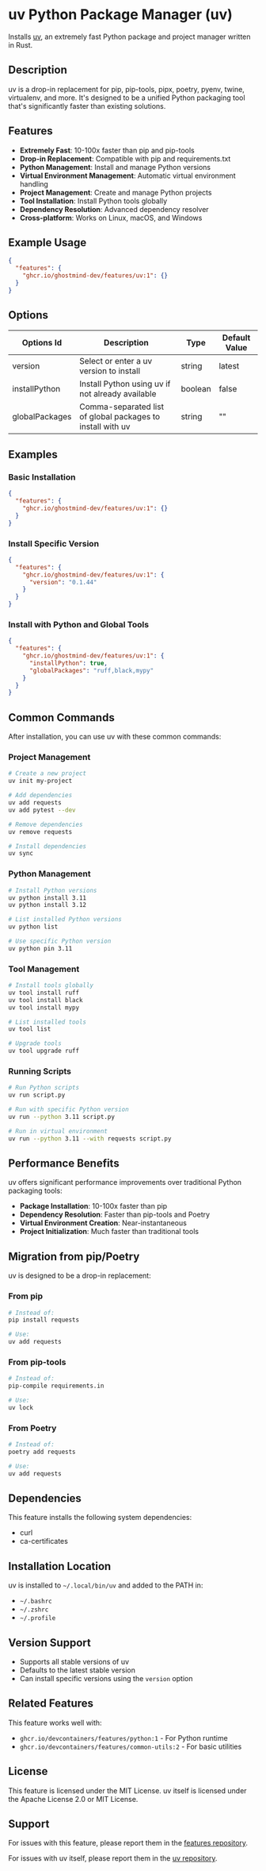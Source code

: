 # uv Python Package Manager (uv)

Installs [uv](https://docs.astral.sh/uv/), an extremely fast Python package and project manager written in Rust.

## Description

uv is a drop-in replacement for pip, pip-tools, pipx, poetry, pyenv, twine, virtualenv, and more. It's designed to be a unified Python packaging tool that's significantly faster than existing solutions.

## Features

- **Extremely Fast**: 10-100x faster than pip and pip-tools
- **Drop-in Replacement**: Compatible with pip and requirements.txt
- **Python Management**: Install and manage Python versions
- **Virtual Environment Management**: Automatic virtual environment handling
- **Project Management**: Create and manage Python projects
- **Tool Installation**: Install Python tools globally
- **Dependency Resolution**: Advanced dependency resolver
- **Cross-platform**: Works on Linux, macOS, and Windows

## Example Usage

```json
{
  "features": {
    "ghcr.io/ghostmind-dev/features/uv:1": {}
  }
}
```

## Options

| Options Id     | Description                                                | Type    | Default Value |
| -------------- | ---------------------------------------------------------- | ------- | ------------- |
| version        | Select or enter a uv version to install                    | string  | latest        |
| installPython  | Install Python using uv if not already available           | boolean | false         |
| globalPackages | Comma-separated list of global packages to install with uv | string  | ""            |

## Examples

### Basic Installation

```json
{
  "features": {
    "ghcr.io/ghostmind-dev/features/uv:1": {}
  }
}
```

### Install Specific Version

```json
{
  "features": {
    "ghcr.io/ghostmind-dev/features/uv:1": {
      "version": "0.1.44"
    }
  }
}
```

### Install with Python and Global Tools

```json
{
  "features": {
    "ghcr.io/ghostmind-dev/features/uv:1": {
      "installPython": true,
      "globalPackages": "ruff,black,mypy"
    }
  }
}
```

## Common Commands

After installation, you can use uv with these common commands:

### Project Management

```bash
# Create a new project
uv init my-project

# Add dependencies
uv add requests
uv add pytest --dev

# Remove dependencies
uv remove requests

# Install dependencies
uv sync
```

### Python Management

```bash
# Install Python versions
uv python install 3.11
uv python install 3.12

# List installed Python versions
uv python list

# Use specific Python version
uv python pin 3.11
```

### Tool Management

```bash
# Install tools globally
uv tool install ruff
uv tool install black
uv tool install mypy

# List installed tools
uv tool list

# Upgrade tools
uv tool upgrade ruff
```

### Running Scripts

```bash
# Run Python scripts
uv run script.py

# Run with specific Python version
uv run --python 3.11 script.py

# Run in virtual environment
uv run --python 3.11 --with requests script.py
```

## Performance Benefits

uv offers significant performance improvements over traditional Python packaging tools:

- **Package Installation**: 10-100x faster than pip
- **Dependency Resolution**: Faster than pip-tools and Poetry
- **Virtual Environment Creation**: Near-instantaneous
- **Project Initialization**: Much faster than traditional tools

## Migration from pip/Poetry

uv is designed to be a drop-in replacement:

### From pip

```bash
# Instead of:
pip install requests

# Use:
uv add requests
```

### From pip-tools

```bash
# Instead of:
pip-compile requirements.in

# Use:
uv lock
```

### From Poetry

```bash
# Instead of:
poetry add requests

# Use:
uv add requests
```

## Dependencies

This feature installs the following system dependencies:

- curl
- ca-certificates

## Installation Location

uv is installed to `~/.local/bin/uv` and added to the PATH in:

- `~/.bashrc`
- `~/.zshrc`
- `~/.profile`

## Version Support

- Supports all stable versions of uv
- Defaults to the latest stable version
- Can install specific versions using the `version` option

## Related Features

This feature works well with:

- `ghcr.io/devcontainers/features/python:1` - For Python runtime
- `ghcr.io/devcontainers/features/common-utils:2` - For basic utilities

## License

This feature is licensed under the MIT License. uv itself is licensed under the Apache License 2.0 or MIT License.

## Support

For issues with this feature, please report them in the [features repository](https://github.com/ghostmind-dev/features).

For issues with uv itself, please report them in the [uv repository](https://github.com/astral-sh/uv).

